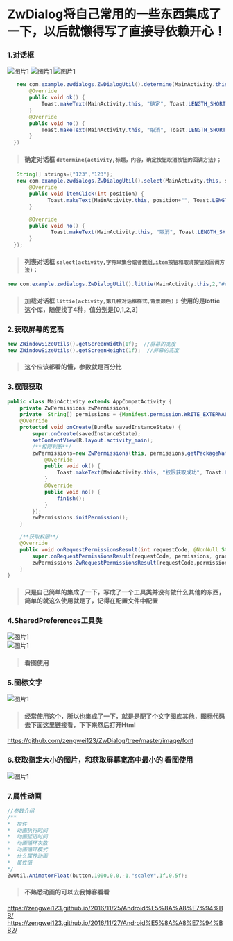 # ZwDialog将自己常用的一些东西集成了一下，以后就懒得写了直接导依赖开心！

### 1.对话框
![图片1](https://github.com/zengwei123/ZwDialog/blob/master/image/1.gif)
![图片1](https://github.com/zengwei123/ZwDialog/blob/master/image/2.gif)
![图片1](https://github.com/zengwei123/ZwDialog/blob/master/image/3.gif)</br>
```java
   new com.example.zwdialogs.ZwDialogUtil().determine(MainActivity.this, "提醒", "真香警告！", new DetermineListener() {
       @Override
       public void ok() {
           Toast.makeText(MainActivity.this, "确定", Toast.LENGTH_SHORT).show();
       }
       @Override
       public void no() {
           Toast.makeText(MainActivity.this, "取消", Toast.LENGTH_SHORT).show();
       }
  })
```
> #### 确定对话框 `determine(activity,标题，内容，确定按钮取消按钮的回调方法)；`
```java
   String[] strings={"123","123"};
   new com.example.zwdialogs.ZwDialogUtil().select(MainActivity.this, strings, new SelectListener() {
       @Override
       public void itemClick(int position) {
             Toast.makeText(MainActivity.this, position+"", Toast.LENGTH_SHORT).show();
       }

       @Override
       public void no() {
              Toast.makeText(MainActivity.this, "取消", Toast.LENGTH_SHORT).show();
       }
  });
```
> #### 列表对话框 `select(activity,字符串集合或者数组,item按钮和取消按钮的回调方法)；`

```java
new com.example.zwdialogs.ZwDialogUtil().littie(MainActivity.this,2,"#eecccccc");
```
> #### 加载对话框 `littie(activity,第几种对话框样式,背景颜色)；`  使用的是lottie这个库，随便找了4种，值分别是[0,1,2,3]

### 2.获取屏幕的宽高
```java
new ZWindowSizeUtils().getScreenWidth(1f);  //屏幕的宽度
new ZWindowSizeUtils().getScreenHeight(1f);  //屏幕的高度
```
> #### 这个应该都看的懂，参数就是百分比

### 3.权限获取  
```java
public class MainActivity extends AppCompatActivity {
    private ZwPermissions zwPermissions;
    private  String[] permissions = {Manifest.permission.WRITE_EXTERNAL_STORAGE,Manifest.permission.READ_PHONE_STATE};
    @Override
    protected void onCreate(Bundle savedInstanceState) {
        super.onCreate(savedInstanceState);
        setContentView(R.layout.activity_main);
        /**权限判断**/
        zwPermissions=new ZwPermissions(this, permissions,getPackageName(), new DetermineListener() {
            @Override
            public void ok() {
                Toast.makeText(MainActivity.this, "权限获取成功", Toast.LENGTH_SHORT).show();
            }
            @Override
            public void no() {
                finish();
            }
        });
        zwPermissions.initPermission();
    }

    /**获取权限**/
    @Override
    public void onRequestPermissionsResult(int requestCode, @NonNull String[] permissions, @NonNull int[] grantResults) {
        super.onRequestPermissionsResult(requestCode, permissions, grantResults);
        zwPermissions.ZwRequestPermissionsResult(requestCode,permissions,grantResults);
    }
}
```
> #### 只是自己简单的集成了一下，写成了一个工具类并没有做什么其他的东西，简单的就这么使用就是了，记得在配置文件中配置

### 4.SharedPreferences工具类  
![图片1](https://github.com/zengwei123/ZwDialog/blob/master/image/1.png)</br>
![图片1](https://github.com/zengwei123/ZwDialog/blob/master/image/2.png)</br>

> #### 看图使用

### 5.图标文字
![图片1](https://github.com/zengwei123/ZwDialog/blob/master/image/3.png)</br>

> #### 经常使用这个，所以也集成了一下，就是是配了个文字图库其他，图标代码去下面这里链接看，下下来然后打开Html
https://github.com/zengwei123/ZwDialog/tree/master/image/font

### 6.获取指定大小的图片，和获取屏幕宽高中最小的 看图使用
![图片1](https://github.com/zengwei123/ZwDialog/blob/master/image/4.png)</br>

### 7.属性动画
```java
//参数介绍
/**
*  控件
*  动画执行时间
*  动画延迟时间
*  动画循环次数
*  动画循环模式
*  什么属性动画
*  属性值
*/
ZwUtil.AnimatorFloat(button,1000,0,0,-1,"scaleY",1f,0.5f);
```
> #### 不熟悉动画的可以去我博客看看
https://zengwei123.github.io/2016/11/25/Android%E5%8A%A8%E7%94%BB/
https://zengwei123.github.io/2016/11/27/Android%E5%8A%A8%E7%94%BB2/




































